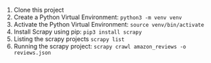 
1. Clone this project
2. Create a Python Virtual Environment: `python3 -m venv venv`
3. Activate the Python Virtual Environment: `source venv/bin/activate`
4. Install Scrapy using pip: `pip3 install scrapy`
5. Listing the scrapy projects `scrapy list` 
6. Running the scrapy project: `scrapy crawl amazon_reviews -o reviews.json` 

